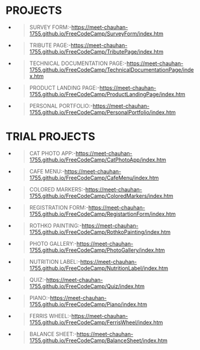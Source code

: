 # PROJECTS
- >SURVEY FORM:-https://meet-chauhan-1755.github.io/FreeCodeCamp/SurveyForm/index.htm

- >TRIBUTE PAGE:-https://meet-chauhan-1755.github.io/FreeCodeCamp/TributePage/index.htm

- >TECHNICAL DOCUMENTATION PAGE:-https://meet-chauhan-1755.github.io/FreeCodeCamp/TechnicalDocumentationPage/index.htm

- >PRODUCT LANDING PAGE:-https://meet-chauhan-1755.github.io/FreeCodeCamp/ProductLandingPage/index.htm

- >PERSONAL PORTFOLIO:-https://meet-chauhan-1755.github.io/FreeCodeCamp/PersonalPortfolio/index.htm

# TRIAL PROJECTS
- >CAT PHOTO APP:-https://meet-chauhan-1755.github.io/FreeCodeCamp/CatPhotoApp/index.htm

- >CAFE MENU:-https://meet-chauhan-1755.github.io/FreeCodeCamp/CafeMenu/index.htm

- >COLORED MARKERS:-https://meet-chauhan-1755.github.io/FreeCodeCamp/ColoredMarkers/index.htm

- >REGISTRATION FORM:-https://meet-chauhan-1755.github.io/FreeCodeCamp/RegistartionForm/index.htm

- >ROTHKO PAINTING:-https://meet-chauhan-1755.github.io/FreeCodeCamp/RothkoPainting/index.htm

- >PHOTO GALLERY:-https://meet-chauhan-1755.github.io/FreeCodeCamp/PhotoGallery/index.htm

- >NUTRITION LABEL:-https://meet-chauhan-1755.github.io/FreeCodeCamp/NutritionLabel/index.htm

- >QUIZ:-https://meet-chauhan-1755.github.io/FreeCodeCamp/Quiz/index.htm

- >PIANO:-https://meet-chauhan-1755.github.io/FreeCodeCamp/Piano/index.htm

- >FERRIS WHEEL:-https://meet-chauhan-1755.github.io/FreeCodeCamp/FerrisWheel/index.htm

- >BALANCE SHEET:-https://meet-chauhan-1755.github.io/FreeCodeCamp/BalanceSheet/index.htm
